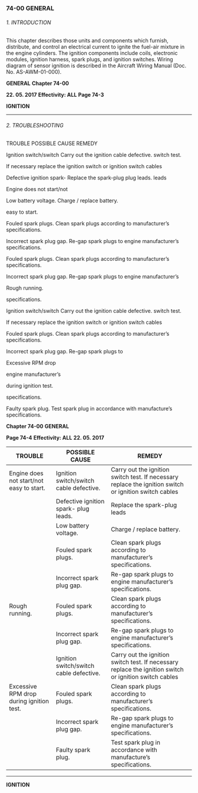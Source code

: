 ### 74-00 GENERAL

###### 1. INTRODUCTION
This chapter describes those units and components which furnish, distribute, and
control an electrical current to ignite the fuel-air mixture in the engine cylinders. The
ignition components include coils, electronic modules, ignition harness, spark plugs,
and ignition switches.
Wiring diagram of sensor ignition is described in the Aircraft Wiring Manual
(Doc. No. AS-AWM-01-000).

**GENERAL** **Chapter 74-00**

**22. 05. 2017** **Effectivity: ALL** **Page 74-3**


**IGNITION**


-----

###### 2. TROUBLESHOOTING

TROUBLE POSSIBLE CAUSE REMEDY

Ignition switch/switch Carry out the ignition
cable defective. switch test.

If necessary replace the
ignition switch or ignition
switch cables

Defective ignition spark- Replace the spark-plug
plug leads. leads

Engine does not start/not

Low battery voltage. Charge / replace battery.

easy to start.

Fouled spark plugs. Clean spark plugs
according to
manufacturer’s
specifications.

Incorrect spark plug gap. Re-gap spark plugs to
engine manufacturer’s
specifications.

Fouled spark plugs. Clean spark plugs
according to
manufacturer’s
specifications.

Incorrect spark plug gap. Re-gap spark plugs to
engine manufacturer’s

Rough running.

specifications.

Ignition switch/switch Carry out the ignition
cable defective. switch test.

If necessary replace the
ignition switch or ignition
switch cables

Fouled spark plugs. Clean spark plugs
according to
manufacturer’s
specifications.

Incorrect spark plug gap. Re-gap spark plugs to

Excessive RPM drop

engine manufacturer’s

during ignition test.

specifications.

Faulty spark plug. Test spark plug in
accordance with
manufacture’s
specifications.

**Chapter 74-00** **GENERAL**

**Page 74-4** **Effectivity: ALL** **22. 05. 2017**

|TROUBLE|POSSIBLE CAUSE|REMEDY|
|---|---|---|
|Engine does not start/not easy to start.|Ignition switch/switch cable defective.|Carry out the ignition switch test. If necessary replace the ignition switch or ignition switch cables|
||Defective ignition spark- plug leads.|Replace the spark-plug leads|
||Low battery voltage.|Charge / replace battery.|
||Fouled spark plugs.|Clean spark plugs according to manufacturer’s specifications.|
||Incorrect spark plug gap.|Re-gap spark plugs to engine manufacturer’s specifications.|
|Rough running.|Fouled spark plugs.|Clean spark plugs according to manufacturer’s specifications.|
||Incorrect spark plug gap.|Re-gap spark plugs to engine manufacturer’s specifications.|
||Ignition switch/switch cable defective.|Carry out the ignition switch test. If necessary replace the ignition switch or ignition switch cables|
|Excessive RPM drop during ignition test.|Fouled spark plugs.|Clean spark plugs according to manufacturer’s specifications.|
||Incorrect spark plug gap.|Re-gap spark plugs to engine manufacturer’s specifications.|
||Faulty spark plug.|Test spark plug in accordance with manufacture’s specifications.|


-----

**IGNITION**

